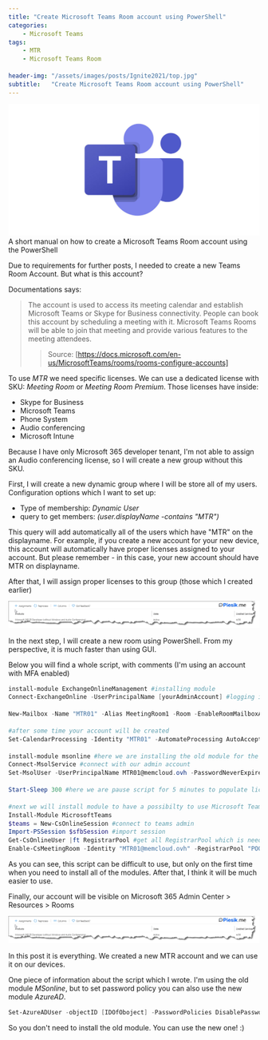 ```yaml
---
title: "Create Microsoft Teams Room account using PowerShell"
categories:
    - Microsoft Teams
tags:
    - MTR
    - Microsoft Teams Room

header-img: "/assets/images/posts/Ignite2021/top.jpg"
subtitle:   "Create Microsoft Teams Room account using PowerShell"
---
```


![Create Microsoft Teams Room account using PowerShell](/assets/images/top_images/TeamsTOP.jpg)A short manual on how to create a Microsoft Teams Room account using the PowerShell

Due to requirements for further posts, I needed to create a new Teams Room Account. But what is this account?

Documentations says:
> The account is used to access its meeting calendar and establish Microsoft Teams or Skype for Business connectivity. People can book this account by scheduling a meeting with it. Microsoft Teams Rooms will be able to join that meeting and provide various features to the meeting attendees.
> > Source: [https://docs.microsoft.com/en-us/MicrosoftTeams/rooms/rooms-configure-accounts]

To use *MTR* we need specific licenses. We can use a dedicated license with SKU: *Meeting Room* or *Meeting Room Premium*. Those licenses have inside:

* Skype for Business
* Microsoft Teams
* Phone System
* Audio conferencing
* Microsoft Intune

Because I have only Microsoft 365 developer tenant, I'm not able to assign an Audio conferencing license, so I will create a new group without this SKU.

First, I will create a new dynamic group where I will be store all of my users. Configuration options which I want to set up:

* Type of membership: *Dynamic User*
* query to get members: *(user.displayName -contains "MTR")*

This query will add automatically all of the users which have "MTR" on the displayname. For example, if you create a new account for your new device, this account will automatically have proper licenses assigned to your account. But please remember - in this case, your new account should have MTR on displayname.

After that, I will assign proper licenses to this group (those which I created earlier)

![Create Microsoft Teams Room account using PowerShell](/assets/images/posts/2021/MTR-01/01.png)

In the next step, I will create a new room using PowerShell. From my perspective, it is much faster than using GUI.

Below you will find a whole script, with comments (I'm using an account with MFA enabled)

```powershell
install-module ExchangeOnlineManagement #installing module
Connect-ExchangeOnline -UserPrincipalName [yourAdminAccount] #logging in to Exchange module

New-Mailbox -Name "MTR01" -Alias MeetingRoom1 -Room -EnableRoomMailboxAccount $true -MicrosoftOnlineServicesID MTR01@memcloud.ovh -RoomMailboxPassword (ConvertTo-SecureString -String 'OurPasswordForConferenceRoom' -AsPlainText -Force) #creating a new account. Remember to change your password!

#after some time your account will be created
Set-CalendarProcessing -Identity "MTR01" -AutomateProcessing AutoAccept -AddOrganizerToSubject $false -DeleteComments $false -DeleteSubject $false -RemovePrivateProperty $false -AddAdditionalResponse $true -AdditionalResponse "Your meeting was scheduled. In any of questions, please contact with HelpDesk team." #Now we are setting up to automatically accept invites and set providing automatically reply with information that meeting was scheduled etc...

install-module msonline #here we are installing the old module for the Azure Active directory.
Connect-MsolService #connect with our admin account
Set-MsolUser -UserPrincipalName MTR01@memcloud.ovh -PasswordNeverExpires $true #set password to never expire

Start-Sleep 300 #here we are pause script for 5 minutes to populate licenses

#next we will install module to have a possibilty to use Microsoft Teams with PowerShell
Install-Module MicrosoftTeams
$teams = New-CsOnlineSession #connect to teams admin
Import-PSSession $sfbSession #import session
Get-CsOnlineUser |ft RegistrarPool #get all RegistrarPool which is needen on the next step
Enable-CsMeetingRoom -Identity "MTR01@memcloud.ovh" -RegistrarPool "POOL From previous step!" -SipAddressType EmailAddress
```

As you can see, this script can be difficult to use, but only on the first time when you need to install all of the modules. After that, I think it will be much easier to use.

Finally, our account will be visible on Microsoft 365 Admin Center > Resources > Rooms

![Create Microsoft Teams Room account using PowerShell](/assets/images/posts/2021/MTR-01/01.png)

In this post it is everything. We created a new MTR account and we can use it on our devices.

One piece of information about the script which I wrote. I'm using the old module *MSonline*, but to set password policy you can also use the new module *AzureAD*.

```powershell
Set-AzureADUser -objectID [IDOfOboject] -PasswordPolicies DisablePasswordExpiration
```

So you don't need to install the old module. You can use the new one! :)
